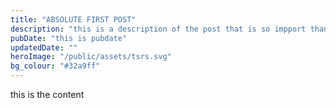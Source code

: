 ```yaml
---
title: "ABSOLUTE FIRST POST"
description: "this is a description of the post that is so impport than ofteb"
pubDate: "this is pubdate"
updatedDate: ""
heroImage: "/public/assets/tsrs.svg"
bg_colour: "#32a9ff"
---
```

this is the content
